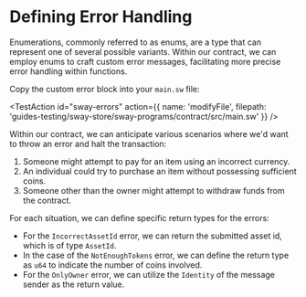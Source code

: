 
# Defining Error Handling

Enumerations, commonly referred to as enums, are a type that can represent one of several possible variants. Within our contract, we can employ enums to craft custom error messages, facilitating more precise error handling within functions.

Copy the custom error block into your `main.sw` file:

<TestAction
id="sway-errors"
action={{
  name: 'modifyFile',
  filepath: 'guides-testing/sway-store/sway-programs/contract/src/main.sw'
}}
/>

<CodeImport
  file="../../examples/intro-to-sway/sway-store/sway-programs/contract/src/main.sw"
  comment="error_handling"
  commentType="//"
  lang="sway"
/>

Within our contract, we can anticipate various scenarios where we'd want to throw an error and halt the transaction:

1. Someone might attempt to pay for an item using an incorrect currency.
2. An individual could try to purchase an item without possessing sufficient coins.
3. Someone other than the owner might attempt to withdraw funds from the contract.

For each situation, we can define specific return types for the errors:

- For the `IncorrectAssetId` error, we can return the submitted asset id, which is of type `AssetId`.
- In the case of the `NotEnoughTokens` error, we can define the return type as `u64` to indicate the number of coins involved.
- For the `OnlyOwner` error, we can utilize the `Identity` of the message sender as the return value.
